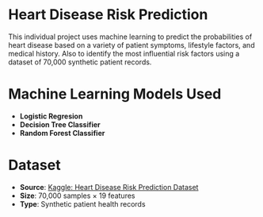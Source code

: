 # Heart Disease Risk Prediction

This individual project uses machine learning to predict the probabilities of heart disease based on a variety of patient symptoms, lifestyle factors, and medical history. Also to identify the most influential risk factors using a dataset of 70,000 synthetic patient records. 

# Machine Learning Models Used
- **Logistic Regresion**
- **Decision Tree Classifier**
- **Random Forest Classifier**

# Dataset
- **Source**: [Kaggle: Heart Disease Risk Prediction Dataset](https://www.kaggle.com/datasets/mahatiratusher/heart-disease-risk-prediction-dataset/data)
- **Size**: 70,000 samples × 19 features
- **Type**: Synthetic patient health records

